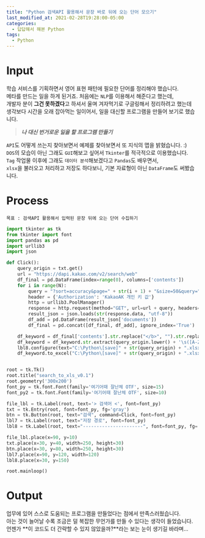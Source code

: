 ```yaml
---
title: "Python 검색API 활용해서 문장 바로 뒤에 오는 단어 모으기"
last_modified_at: 2021-02-28T19:28:00-05:00
categories:
  - 답답해서 해본 Python
tags:
  - Python
---
```


Input
=====

학습 서비스를 기획하면서 영어 표현 패턴에 필요한 단어를 정리해야 했습니다.   
메타를 만드는 일을 하게 된거죠. 처음에는 `NLP`를 이용해서 해준다고 했는데,   
개발자 분이 **그건 못하겠다**고 하셔서 울며 겨자먹기로 구글링해서 정리하려고 했는데   
생각보다 시간을 오래 잡아먹는 일이어서, 일을 대신할 프로그램을 만들어 보기로 했습니다.   

> **_나 대신 번거로운 일을 할 프로그램 만들기_**   

`API`도 어떻게 쓰는지 찾아보면서 예제를 찾아보면서 또 지식의 맵을 밝혔습니다. :)   
`DOS`의 모습이 아닌 그래도 `GUI`해보고 싶어서 `Tkinter`를 적극적으로 이용했습니다.   
`Tag` 작업물 이후에 그래도 `데이터 분석`해보겠다고 `Pandas`도 배우면서,   
`xlsx`을 불러오고 처리하고 저장도 하다보니, 기본 자료형이 아닌 `DataFrame`도 써봤습니다.   

Process
=====
```
목표 : 검색API 활용해서 입력된 문장 뒤에 오는 단어 수집하기
```
```python
import tkinter as tk
from tkinter import font
import pandas as pd
import urllib3
import json

def Click():
    query_origin = txt.get()
    url = "https://dapi.kakao.com/v2/search/web"
    df_final = pd.DataFrame(index=range(0), columns=['contents'])
    for i in range(N):
        query = "?sort=accuracy&page=" + str(i + 1) + "&size=50&query=" + query_origin
        header = {'Authorization': 'KakaoAK 개인 키 값'}
        http = urllib3.PoolManager()
        response = http.request(method="GET", url=url + query, headers=header)
        result_json = json.loads(str(response.data, "utf-8"))
        df_add = pd.DataFrame(result_json['documents'])
        df_final = pd.concat([df_final, df_add], ignore_index='True')

    df_keyword = df_final['contents'].str.replace("</b>", "").str.replace('<b>', "").str.replace('.', "").str.lower()
    df_keyword = df_keyword.str.extract(query_origin.lower() + '\s([A-Za-z]*?)\s').dropna(axis=0)
    lbl8.configure(text="C:\Python\[save]" + str(query_origin) + ".xlsx", font=font_py2, fg='green')
    df_keyword.to_excel("C:\Python\[save]" + str(query_origin) + ".xlsx")


root = tk.Tk()
root.title("search_to_xls_v0.1")
root.geometry('300x200')
font_py = tk.font.Font(family='여기어때 잘난체 OTF', size=15)
font_py2 = tk.font.Font(family='여기어때 잘난체 OTF', size=10)

file_lbl = tk.Label(root, text='> 검색어 <', font=font_py)
txt = tk.Entry(root, font=font_py, fg='gray')
btn = tk.Button(root, text="검색", command=Click, font=font_py)
lbl7 = tk.Label(root, text="저장 경로", font=font_py)
lbl8 = tk.Label(root, text="----------------------", font=font_py, fg='red')

file_lbl.place(x=90, y=10)
txt.place(x=30, y=40, width=250, height=30)
btn.place(x=30, y=80, width=250, height=30)
lbl7.place(x=90, y=120, width=120)
lbl8.place(x=30, y=150)

root.mainloop()
```   


Output
=====
업무에 있어 스스로 도움되는 프로그램을 만들었다는 점에서 만족스러웠습니다.   
아는 것이 늘어날 수록 조금은 덜 복잡한 무언가를 만들 수 있다는 생각이 들었습니다.
언젠가 **이 코드도 더 간략할 수 있지 않았을까?**라는 보는 눈이 생기길 바라며...

